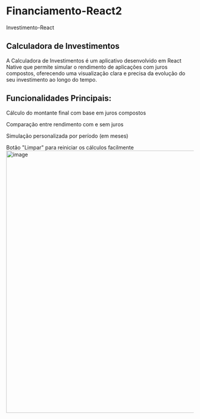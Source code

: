 # Financiamento-React2
Investimento-React
## Calculadora de Investimentos
A Calculadora de Investimentos é um aplicativo desenvolvido em React Native que permite simular o rendimento de aplicações com juros compostos, oferecendo uma visualização clara e precisa da evolução do seu investimento ao longo do tempo.

## Funcionalidades Principais:
Cálculo do montante final com base em juros compostos

Comparação entre rendimento com e sem juros

Simulação personalizada por período (em meses)

Botão "Limpar" para reiniciar os cálculos facilmente
<img width="1600" height="704" alt="image" src="https://github.com/user-attachments/assets/f552136d-5d52-4d64-9a52-1aa08a9c288f" />

